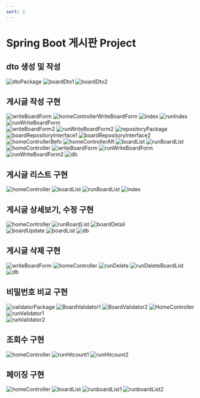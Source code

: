 ```yaml
---
sort: 2
---
```

# Spring Boot 게시판 Project

## dto 생성 및 작성
![dtoPackage](https://ifh.cc/g/hVcstK.png)
![boardDto1](https://ifh.cc/g/yOdKG5.png)
![boardDto2](https://ifh.cc/g/xxa9hZ.png)

## 게시글 작성 구현
![writeBoardForm](https://ifh.cc/g/lzEIHF.png)
![homeControllerWriteBoardForm](https://ifh.cc/g/G2TfU7.png)
![index](https://ifh.cc/g/17FgVL.png)
![runIndex](https://ifh.cc/g/bdeitO.png)<br/>
![runWriteBoardForm](https://ifh.cc/g/DaLAwh.png)<br/>
![writeBoardForm2](https://ifh.cc/g/cI7BSk.png)
![runWriteBoardForm2](https://ifh.cc/g/DJdqSW.png)
![repositoryPackage](https://ifh.cc/g/u9zAyY.png)
![boardRepositoryInterface1](https://ifh.cc/g/yFic6F.png)
![boardRepositoryInterface2](https://ifh.cc/g/uMgNgm.png)
![homeControllerBefo](https://ifh.cc/g/ztEBF9.png)
![homeControllerAft](https://ifh.cc/g/8bbTzc.png)
![boardList](https://ifh.cc/g/kAo55r.png)
![runBoardList](https://ifh.cc/g/ycTkgU.png)<br/>
![homeController](https://ifh.cc/g/293niU.png)
![writeBoardForm](https://ifh.cc/g/aYfV9p.png)
![runWriteBoardForm](https://ifh.cc/g/0XkPPz.png)<br/>
![runWriteBoardForm2](https://ifh.cc/g/ycTkgU.png)
![db](https://ifh.cc/g/CgwedG.png)

## 게시글 리스트 구현
![homeController](https://ifh.cc/g/sWqSFc.png)
![boardList](https://ifh.cc/g/adA9wy.png)
![runBoardList](https://ifh.cc/g/YXqEq3.png)
![index](https://ifh.cc/g/WRiF8G.png)

## 게시글 상세보기, 수정 구현
![homeController](https://ifh.cc/g/TP0MHc.png)
![runBoardList](https://ifh.cc/g/K1QPKH.png)
![boardDetail](https://ifh.cc/g/y6Ibxi.png)<br/>
![boardUpdate](https://ifh.cc/g/HJrLEV.png)
![boardList](https://ifh.cc/g/V0Bv4T.png)
![db](https://ifh.cc/g/oE1sVo.png)

## 게시글 삭제 구현
![writeBoardForm](https://ifh.cc/g/cM2jr9.png)
![homeController](https://ifh.cc/g/KBg9dJ.png)
![runDelete](https://ifh.cc/g/xZ3ZTj.png)
![runDeleteBoardList](https://ifh.cc/g/5hSZJN.png)
![db](https://ifh.cc/g/sIcO4J.png)

## 비밀번호 비교 구현
![validatorPackage](https://ifh.cc/g/xThhLp.png)
![BoardValidator1](https://ifh.cc/g/iU5Vl3.png)
![BoardValidator2](https://ifh.cc/g/rdyXGr.png)
![HomeController](https://ifh.cc/g/ZXIQnz.png)
![runValidator1](https://ifh.cc/g/B1AWZZ.png)<br/>
![runValidator2](https://ifh.cc/g/Jy4B4S.png)

## 조회수 구현
![homeController](https://ifh.cc/g/pb5wzq.png)
![runHitcount1](https://ifh.cc/g/9twHWX.png)
![runHitcount2](https://ifh.cc/g/SgtldJ.png)

## 페이징 구현
![homeController](https://ifh.cc/g/vp2sIR.png)
![boardList](https://ifh.cc/g/eoDNa5.png)
![runboardList1](https://ifh.cc/g/lSToz4.png)
![runboardList2](https://ifh.cc/g/3Rb1cL.png)